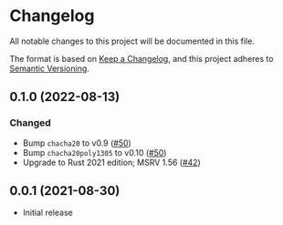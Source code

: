 # Changelog

All notable changes to this project will be documented in this file.

The format is based on [Keep a Changelog](https://keepachangelog.com/en/1.0.0/),
and this project adheres to [Semantic Versioning](https://semver.org/spec/v2.0.0.html).

## 0.1.0 (2022-08-13)
### Changed
- Bump `chacha20` to v0.9 ([#50])
- Bump `chacha20poly1305` to v0.10 ([#50])
- Upgrade to Rust 2021 edition; MSRV 1.56 ([#42])

[#42]: https://github.com/RustCrypto/nacl-compat/pull/42
[#50]: https://github.com/RustCrypto/nacl-compat/pull/50

## 0.0.1 (2021-08-30)
- Initial release
